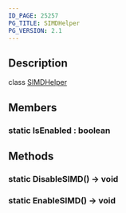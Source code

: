 ```yaml
---
ID_PAGE: 25257
PG_TITLE: SIMDHelper
PG_VERSION: 2.1
---
```

## Description

class [SIMDHelper](/classes/3.0/SIMDHelper)



## Members

### static IsEnabled : boolean



## Methods

### static DisableSIMD() &rarr; void


### static EnableSIMD() &rarr; void


